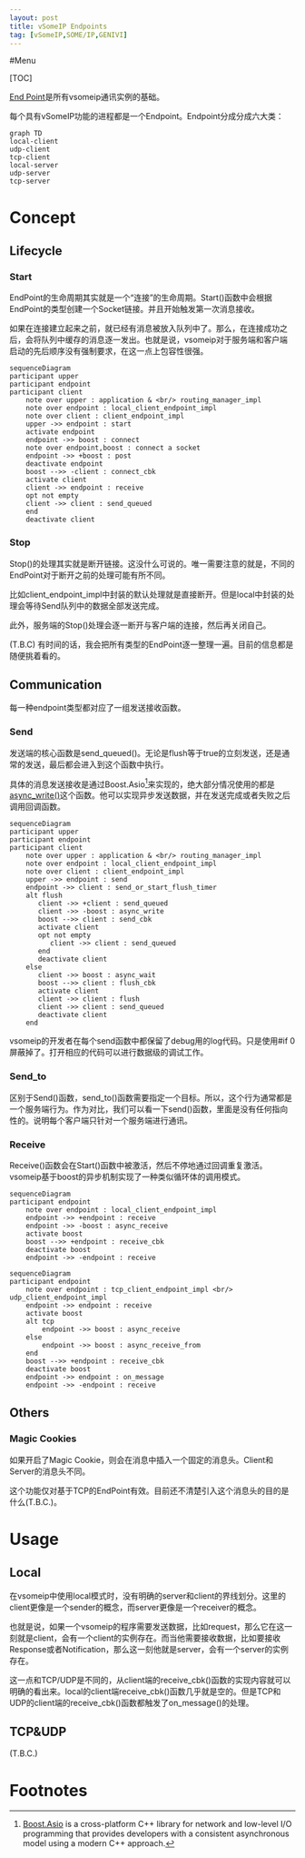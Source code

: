 ```yaml
---
layout: post
title: vSomeIP Endpoints
tag: [vSomeIP,SOME/IP,GENIVI]
---
```


<!--break-->

#Menu

[TOC]

[End Point](https://github.com/GENIVI/vsomeip/blob/master/implementation/endpoints/include/endpoint.hpp)是所有vsomeip通讯实例的基础。

每个具有vSomeIP功能的进程都是一个Endpoint。Endpoint分成分成六大类：

```mermaid
graph TD
local-client
udp-client
tcp-client
local-server
udp-server
tcp-server
```



# Concept

## Lifecycle

### Start

EndPoint的生命周期其实就是一个“连接”的生命周期。Start()函数中会根据EndPoint的类型创建一个Socket链接。并且开始触发第一次消息接收。

如果在连接建立起来之前，就已经有消息被放入队列中了。那么，在连接成功之后，会将队列中缓存的消息逐一发出。也就是说，vsomeip对于服务端和客户端启动的先后顺序没有强制要求，在这一点上包容性很强。

```mermaid
sequenceDiagram
participant upper
participant endpoint
participant client
    note over upper : application & <br/> routing_manager_impl
    note over endpoint : local_client_endpoint_impl
    note over client : client_endpoint_impl
    upper ->> endpoint : start
    activate endpoint
    endpoint ->> boost : connect
    note over endpoint,boost : connect a socket
    endpoint ->> +boost : post
    deactivate endpoint
    boost -->> -client : connect_cbk
    activate client
    client ->> endpoint : receive
    opt not empty
    client ->> client : send_queued
    end
    deactivate client
```



### Stop

Stop()的处理其实就是断开链接。这没什么可说的。唯一需要注意的就是，不同的EndPoint对于断开之前的处理可能有所不同。

比如client_endpoint_impl中封装的默认处理就是直接断开。但是local中封装的处理会等待Send队列中的数据全部发送完成。



此外，服务端的Stop()处理会逐一断开与客户端的连接，然后再关闭自己。



(T.B.C) 有时间的话，我会把所有类型的EndPoint逐一整理一遍。目前的信息都是随便挑着看的。



## Communication

每一种endpoint类型都对应了一组发送接收函数。

### Send

发送端的核心函数是send_queued()。无论是flush等于true的立刻发送，还是通常的发送，最后都会进入到这个函数中执行。

具体的消息发送接收是通过Boost.Asio[^asio]来实现的，绝大部分情况使用的都是[async_write()](https://www.boost.org/doc/libs/1_55_0/doc/html/boost_asio/reference/async_write/overload1.html)这个函数。他可以实现异步发送数据，并在发送完成或者失败之后调用回调函数。



```mermaid
sequenceDiagram
participant upper
participant endpoint
participant client
    note over upper : application & <br/> routing_manager_impl
    note over endpoint : local_client_endpoint_impl
    note over client : client_endpoint_impl
    upper ->> endpoint : send
    endpoint ->> client : send_or_start_flush_timer
    alt flush
       client ->> +client : send_queued
       client ->> -boost : async_write
       boost -->> client : send_cbk
       activate client
       opt not empty
          client ->> client : send_queued
       end
       deactivate client
    else
       client ->> boost : async_wait
       boost -->> client : flush_cbk
       activate client
       client ->> client : flush
       client ->> client : send_queued
       deactivate client
    end
```

vsomeip的开发者在每个send函数中都保留了debug用的log代码。只是使用#if 0屏蔽掉了。打开相应的代码可以进行数据级的调试工作。



### Send_to

区别于Send()函数，send_to()函数需要指定一个目标。所以，这个行为通常都是一个服务端行为。作为对比，我们可以看一下send()函数，里面是没有任何指向性的。说明每个客户端只针对一个服务端进行通讯。

### Receive

Receive()函数会在Start()函数中被激活，然后不停地通过回调重复激活。vsomeip基于boost的异步机制实现了一种类似循环体的调用模式。

```mermaid
sequenceDiagram
participant endpoint
    note over endpoint : local_client_endpoint_impl
    endpoint ->> +endpoint : receive
    endpoint ->> -boost : async_receive
    activate boost
    boost -->> +endpoint : receive_cbk
    deactivate boost
    endpoint ->> -endpoint : receive
```

```mermaid
sequenceDiagram
participant endpoint
    note over endpoint : tcp_client_endpoint_impl <br/> udp_client_endpoint_impl
    endpoint ->> endpoint : receive
    activate boost
    alt tcp
        endpoint ->> boost : async_receive
    else
        endpoint ->> boost : async_receive_from
    end
    boost -->> +endpoint : receive_cbk
    deactivate boost
    endpoint ->> endpoint : on_message
    endpoint ->> -endpoint : receive
```



## Others

### Magic Cookies

如果开启了Magic Cookie，则会在消息中插入一个固定的消息头。Client和Server的消息头不同。

这个功能仅对基于TCP的EndPoint有效。目前还不清楚引入这个消息头的目的是什么(T.B.C.)。

# Usage

## Local

在vsomeip中使用local模式时，没有明确的server和client的界线划分。这里的client更像是一个sender的概念，而server更像是一个receiver的概念。

也就是说，如果一个vsomeip的程序需要发送数据，比如request，那么它在这一刻就是client，会有一个client的实例存在。而当他需要接收数据，比如要接收Response或者Notification，那么这一刻他就是server，会有一个server的实例存在。

这一点和TCP/UDP是不同的，从client端的receive_cbk()函数的实现内容就可以明确的看出来。local的client端receive_cbk()函数几乎就是空的。但是TCP和UDP的client端的receive_cbk()函数都触发了on_message()的处理。



## TCP&UDP

(T.B.C.)



# Footnotes


[^asio]: [Boost.Asio](https://www.boost.org/doc/libs/1_55_0/doc/html/boost_asio.html) is a cross-platform C++ library for network and low-level I/O programming that provides developers with a consistent asynchronous model using a modern C++ approach.
